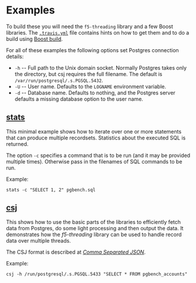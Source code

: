 # Examples

To build these you will need the `f5-threading` library and a few Boost libraries. The [`.travis.yml`](./../.travis.yml) file contains hints on how to get them and to do a build using [Boost build](http://www.boost.org/build/).

For all of these examples the following options set Postgres connection details:

* `-h` -- Full path to the Unix domain socket. Normally Postgres takes only the directory, but csj requires the full filename. The default is `/var/run/postgresql/.s.PGSQL.5432`.
* `-U` -- User name. Defaults to the `LOGNAME` environment variable.
* `-d` -- Database name. Defaults to nothing, and the Postgres server defaults a missing database option to the user name.


## [stats](./stats.cpp#L6)

This minimal example shows how to iterate over one or more statements that can produce multiple recordsets. Statistics about the executed SQL is returned.

The option `-c` specifies a command that is to be run (and it may be provided multiple times). Otherwise pass in the filenames of SQL commands to be run.

Example:

    stats -c "SELECT 1, 2" pgbench.sql

## [csj](./f5/csj.cpp#L6)

This shows how to use the basic parts of the libraries to efficiently fetch data from Postgres, do some light processing and then output the data. It demonstrates how the _f5-threading_ library can be used to handle record data over multiple threads.

The CSJ format is described at _[Comma Separated JSON](http://www.kirit.com/Comma%20Separated%20JSON)_.

Example:

    csj -h /run/postgresql/.s.PGSQL.5433 "SELECT * FROM pgbench_accounts"

